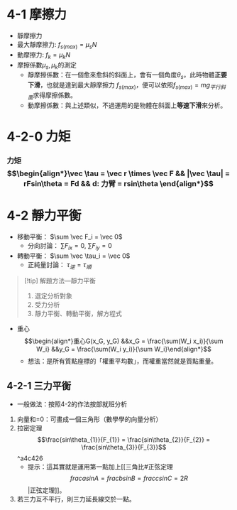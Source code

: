 # 4-1 摩擦力
- 靜摩擦力
- 最大靜摩擦力: $f_{s(max)} = \mu_s N$
- 動摩擦力: $f_k = \mu_k N$
- 摩擦係數$\mu_s, \mu_k$的測定
	- 靜摩擦係數：在一個愈來愈斜的斜面上，會有一個角度$\theta_s$，此時物體**正要下滑**，也就是達到最大靜摩擦力 $f_{s(max)}$，便可以依照$f_{s(max)} = mg_{平行斜面}$求得摩擦係數。
	- 動摩擦係數：與上述類似，不過運用的是物體在斜面上**等速下滑**來分析。

# 4-2-0 力矩
### 力矩 $$\begin{align*}\vec \tau = \vec r \times \vec F && |\vec \tau| = rFsin\theta = Fd && d: 力臂 = rsin\theta \end{align*}$$
# 4-2 靜力平衡
- 移動平衡： $\sum \vec F_i = \vec 0$
	- 分向討論： $\sum F_{ix} = 0$, $\sum F_{iy} = 0$
- 轉動平衡： $\sum \vec \tau_i = \vec 0$
	- 正純量討論： $\tau_逆 = \tau_順$
> [!tip] 解題方法—靜力平衡
> 1. 選定分析對象
> 2. 受力分析
> 3. 靜力平衡、轉動平衡，解方程式

- 重心 $$\begin{align*}重心G(x_G, y_G) &&x_G = \frac{\sum(W_i x_i)}{\sum W_i} &&y_G = \frac{\sum(W_i y_i)}{\sum W_i}\end{align*}$$
	- 想法：是所有質點座標的「權重平均數」，而權重當然就是質點重量。

## 4-2-1 三力平衡
-  一般做法：按照4-2的作法按部就班分析
1. 向量和=0：可畫成一個三角形（數學學的向量分析）
2. 拉密定理 $$\frac{sin\theta_{1}}{F_{1}} = \frac{sin\theta_{2}}{F_{2}} = \frac{sin\theta_{3}}{F_{3}}$$ ^a4c426
	- 提示：這其實就是運用第一點加上[[三角比#正弦定理 $$ frac{a}{sinA} = frac{b}{sinB} = frac{c}{sinC} = 2R$$|正弦定理]]。
3. 若三力互不平行，則三力延長線交於一點。